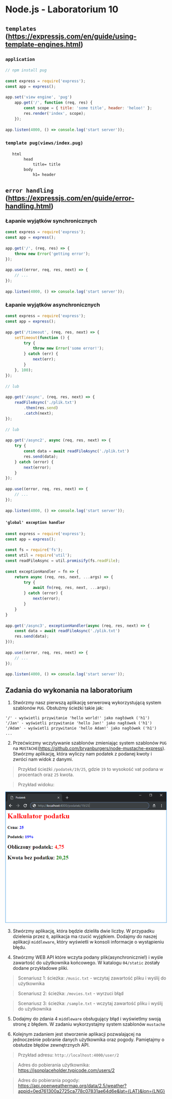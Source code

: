 # Node.js - Laboratorium 10

## `templates` (https://expressjs.com/en/guide/using-template-engines.html)

### `application`
```javascript
// npm install pug

const express = require('express');
const app = express();

app.set('view engine', 'pug')
    app.get('/', function (req, res) {
        const scope = { title: 'some title', header: 'heloo!' };
        res.render('index', scope);
    });

app.listen(4000, () => console.log('start server'));
```
### `template pug(views/index.pug)`
```pug
   html
        head
            title= title
        body
            h1= header
```

## `error handling` (https://expressjs.com/en/guide/error-handling.html)

### Łapanie wyjątków synchronicznych
```javascript
const express = require('express');
const app = express();

app.get('/', (req, res) => {
    throw new Error('getting error');
});

app.use((error, req, res, next) => {
    // ...
});

app.listen(4000, () => console.log('start server'));

```

### Łapanie wyjątków asynchronicznych
```javascript
const express = require('express');
const app = express();

app.get('/timeout', (req, res, next) => {
    setTimeout(function () {
        try {
            throw new Error('some error!');
        } catch (err) {
            next(err);
        }
    }, 100);
});

// lub

app.get('/async', (req, res, next) => {
    readFileAsync('./plik.txt')
        .then(res.send)
        .catch(next);
});

// lub

app.get('/async2', async (req, res, next) => {
    try {
        const data = await readFileAsync('./plik.txt')
        res.send(data);
    } catch (error) {
        next(error);
    }
});

app.use((error, req, res, next) => {
    // ...
});

app.listen(4000, () => console.log('start server'));
```

#### `'global' exception handler`
```javascript
const express = require('express');
const app = express();

const fs = require('fs');
const util = require('util');
const readFileAsync = util.promisify(fs.readFile);

const exceptionHandler = fn => {
    return async (req, res, next, ...args) => {
        try {
            await fn(req, res, next, ...args);
        } catch (error) {
            next(error);
        }
    }
}

app.get('/async3', exceptionHandler(async (req, res, next) => {
    const data = await readFileAsync('./plik.txt')
    res.send(data);
}));

app.use((error, req, res, next) => {
    // ...
});

app.listen(4000, () => console.log('start server'));
```

## Zadania do wykonania na laboratorium

1. Stwórzmy nasz pierwszą aplikację serwerową wykorzystującą system szablonów `PUG`. Obsłużmy ścieżki takie jak:
```
'/' - wyświetli przywitanie 'hello world!' jako nagłówek ('h1')
'/Jan' - wyświetli przywitanie 'hello Jan!' jako nagłówek ('h1')
'/Adam' - wyświetli przywitanie 'hello Adam!' jako nagłówek ('h1')
...
```

2. Przećwiczmy wczytywanie szablonów zmieniając system szablonów `PUG` na `MUSTACHE`(https://github.com/bryanburgers/node-mustache-express). Stwórzmy aplikację, która wyliczy nam podatek z podanej kwoty i zwróci nam widok z danymi.

> Przykład ścieżki `/podatek/19/25`, gdzie `19` to wysokość vat podana w procentach oraz `25` kwota.

>Przykład widoku:

![tax](./assets/tax.png)

3. Stwórzmy aplikację, która będzie dzieliła dwie liczby. W przypadku dzielenia przez `0`, aplikacja ma rzucić wyjątkiem. Dodajmy do naszej aplikacji `middleware`, który wyświetli w konsoli informacje o wystąpieniu błędu.

4. Stwórzmy WEB API które wczyta podany plik(asynchronicznie!) i wyśle zawartość do użytkownika końcowego. W katalogu `04/static` zostały dodane przykładowe pliki.

> Scenariusz 1: ścieżka: `/music.txt` - wczytaj zawartość pliku i wyślij do użytkownika

> Scenariusz 2: ścieżka: `/movies.txt` - wyrzuci błąd

> Scenariusz 3: ścieżka: `/sample.txt` - wczytaj zawartość pliku i wyślij do użytkownika


5. Dodajmy do zdania 4 `middleware` obsługujący błąd i wyświetlmy swoją stronę z błędem. W zadaniu wykorzystajmy system szablonów `mustache`

6. Kolejnym zadaniem jest stworzenie aplikacji pozwalającej na jednocześnie pobranie danych użytkownika oraz pogody. Pamiętajmy o obsłudze błędów zewnętrznych API.

> Przykład adresu: `http://localhost:4000/user/2`

> Adres do pobierania użytkownika: https://jsonplaceholder.typicode.com/users/2

> Adres do pobierania pogody: https://api.openweathermap.org/data/2.5/weather?appid=0ed761300a2725ca778c07831ae64d6e&lat={LAT}&lon={LNG}